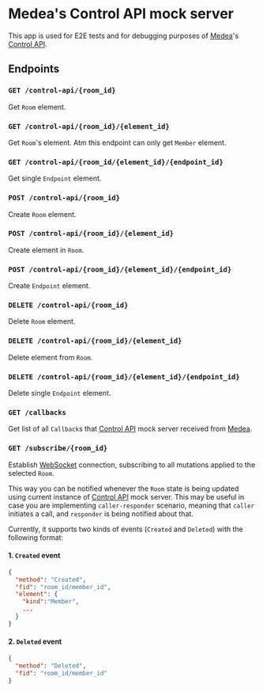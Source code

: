 Medea's Control API mock server
===============================

This app is used for E2E tests and for debugging purposes of [Medea]'s [Control API].




## Endpoints


### `GET /control-api/{room_id}`

Get `Room` element.


### `GET /control-api/{room_id}/{element_id}`

Get `Room`'s element.
Atm this endpoint can only get `Member` element.


### `GET /control-api/{room_id/{element_id}/{endpoint_id}`

Get single `Endpoint` element.


### `POST /control-api/{room_id}`

Create `Room` element.


### `POST /control-api/{room_id}/{element_id}`

Create element in `Room`.


### `POST /control-api/{room_id}/{element_id}/{endpoint_id}`

Create `Endpoint` element.


### `DELETE /control-api/{room_id}`

Delete `Room` element.


### `DELETE /control-api/{room_id}/{element_id}`

Delete element from `Room`.


### `DELETE /control-api/{room_id}/{element_id}/{endpoint_id}`

Delete single `Endpoint` element.


### `GET /callbacks`

Get list of all `Callback`s that [Control API] mock server received from [Medea].


### `GET /subscribe/{room_id}`

Establish [WebSocket] connection, subscribing to all mutations applied to the selected `Room`. 

This way you can be notified whenever the `Room` state is being updated using current instance of [Control API] mock server. This may be useful in case you are implementing `caller-responder` scenario, meaning that `caller` initiates a call, and `responder` is being notified about that.

Currently, it supports two kinds of events (`Created` and `Deleted`) with the following format:

#### 1. `Created` event

```json
{
  "method": "Created",
  "fid": "room_id/member_id",
  "element": {
    "kind":"Member",
    ...
  } 
}
```

#### 2. `Deleted` event

```json
{
  "method": "Deleted",
  "fid": "room_id/member_id"
}
```





[Medea]: https://github.com/instrumentisto/medea
[Control API]: https://github.com/instrumentisto/medea/blob/master/docs/rfc/0001-control-api.md
[WebSocket]: https://en.wikipedia.org/wiki/WebSocket
